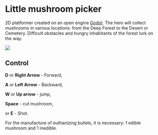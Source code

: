 # Little mushroom picker

2D platformer created on an open engine [Godot](https://godotengine.org/). The hero will collect mushrooms in various locations: from the Deep Forest to the Desert or Cemetery. Difficult obstacles and hungry inhabitants of the forest lurk on the way.

![](assets/scrinshots/Mushroomer_009.png)

## Control

**D** or **Right Arrow** - Forward,

**A** or **Left Arrow** - Backward,

**W** or **Up arrow** - jump,

**Space** -  cut mushroom,

or **E** - Shot.

For the manufacture of euthanizing bullets, it is necessary: 1 edible mushroom and 1 inedible.